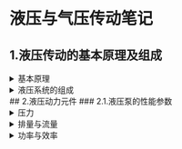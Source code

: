 # 液压与气压传动笔记
## 1.液压传动的基本原理及组成
<details>
<summary>基本原理</summary>
<ul>
	<li>Pascal原理: 施加于密封容器内平衡液体中的某一点的压力等值地传递到全部液体的各点;</li>
	<li>液体连续性原理;</li>
	<li>能量守恒定理.</li>
</ul>
</details>
<details>
<summary>液压系统的组成</summary>
<ul>
	<li>动力元件: 输入的机械能->油液的压力能;</li>
	<li>执行元件: 油液的压力能->机械能;</li>
	<li>控制元件: 各种泵;</li>
	<li>辅助元件;</li>
	<li>工作介质.</li>
</ul>
</details>
## 2.液压动力元件
### 2.1.液压泵的性能参数
<details>
<summary>压力</summary>
<ul>
	<li>工作压力: 液压泵在实际工作时输出油液的压力值, 此压力值取决于系统中阻止液体流动的阻力;</li>
	<li>额定压力: 通过实验获得的可长期工作的压力值.</li>
</ul>
<mark>
<i>
压力分级: 低压不超过2.5兆帕, 中压不超过8兆帕, 中高压不超过16兆帕, 高压不超过32兆帕, 超高压超过32兆帕.
</i>
</mark>
</details>
<details>
<summary>排量与流量</summary>
<ul>
	<li>排量: 液压泵的轴转动一转时, 封闭工作容腔的容积变化量;</li>
		<li><table>
		<tr><td>泵的类型</td><td>排量</td></tr>
		<tr><td>齿轮泵</td><td><math><mi>V</mi><mo>=</mo><mn>6.66</mn><mi>z</mi><msup><mi>m</mi><mn>2</mn></msup><mi>B</mi></math></td></tr>
		<tr><td>双作用叶片泵</td>
			<td><math>
				<mi>V</mi><mo>=</mo>
				<mn>2</mn><mi>B</mi>
				<mo>[</mo>
				<mi>&pi;</mi>
				<mo>(</mo><msup><mi>R</mi><mn>2</mn></msup><mo>-</mo><msup><mi>r</mi><mn>2</mn></msup><mo>)</mo>
				<mo>-</mo>
				<mo>(</mo><mi>R</mi><mo>-</mo><mi>r</mi><mo>)</mo><mo>/</mo><mi>cos</mi><mi>&theta;</mi> <mi>b</mi><mi>Z</mi>
				<mo>]</mo>
				</math></td></tr>
		<tr><td>单作用叶片泵</td>
			<td><math>
				<mi>V</mi><mo>=</mo>
				<mn>2</mn><mi>&pi;</mi><mi>D</mi><mi>B</mi><mi>e</mi>
				</math></td></tr>
		<tr><td>径向柱塞泵</td>
			<td><math>
				<mi>V</mi><mo>=</mo>
				<mi>&pi;</mi><msup><mi>d</mi><mn>2</mn></msup><mo>/</mo><mn>4</mn>
				<mo>&sdot;</mo>
				<mn>2</mn><mi>e</mi><mi>Z</mi>
				</math></td></tr>
		<tr><td>轴向柱塞泵</td>
			<td><math>
				<mi>V</mi><mo>=</mo>
				<mi>&pi;</mi><msup><mi>d</mi><mn>2</mn></msup><mo>/</mo><mn>4</mn>
				<mo>&sdot;</mo>
				<mi>D</mi><mi>tan</mi><mi>&gamma;</mi><mi>Z</mi>
				</math></td></tr>
			</table></li>
	<li>理论流量: 在不考虑泄漏的情况下, 单位时间内所输出的液体的体积,<math><msub><mi>q</mi><mi>t</mi></msub><mo>=</mo><mi>V</mi><mi>n</mi></math>;</li>
	<li>实际流量: 泵工作时的输出流量, 需考虑泄漏量Δq,<math><mi>q</mi><mo>=</mo><maub><mi>q</mi><mi>t</mi></msub><maub><mi>&eta;</mi><mi>p</mi><mi>v</mi></msub></math>;</li>
	<li>额定流量: 泵在额定转速和额定压力下输出的流量.</li>
</ul>
</details>
<details>
<summary>功率与效率</summary>
<p>
液压泵由原动机驱动, 因此其输入功率为机械功率, 输出功率为液压功率, 而总效率则是输出功率与输入功率的比值. 液压泵的功率损失由容积损失和机械损失两部分构成.
</p>
</details>
<table>
